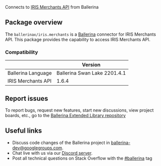 Connects to [IRIS Merchants API](https://www.iriscrm.com/api) from Ballerina

## Package overview
The `ballerinax/iris.merchants` is a [Ballerina](https://ballerina.io/) connector for IRIS Merchants API.
This package provides the capability to access IRIS Merchants API.

### Compatibility
|                               | Version                         |
|-------------------------------|---------------------------------|
| Ballerina Language            | Ballerina Swan Lake 2201.4.1      | 
| IRIS Merchants API            | 1.6.4                           |

## Report issues
To report bugs, request new features, start new discussions, view project boards, etc., go to the [Ballerina Extended Library repository](https://github.com/ballerina-platform/ballerina-extended-library)

## Useful links
- Discuss code changes of the Ballerina project in [ballerina-dev@googlegroups.com](mailto:ballerina-dev@googlegroups.com).
- Chat live with us via our [Discord server](https://discord.gg/ballerinalang).
- Post all technical questions on Stack Overflow with the [#ballerina](https://stackoverflow.com/questions/tagged/ballerina) tag
